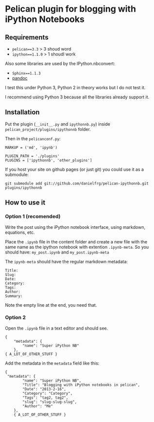 # Pelican plugin for blogging with iPython Notebooks

## Requirements

- `pelican==3.3` > 3 shoud word
- `ipython==1.1.0` > 1 shoudl work

Also some libraries are used by the IPython.nbconvert:
- `Sphinx==1.1.3`
- [pandoc](http://johnmacfarlane.net/pandoc/)

I test this under Python 3, Python 2 in theory works but I do not test it.

I recommend using Python 3 because all the libraries already support it.

## Installation

Put the plugin (`__init__.py` and `ipythonnb.py`) inside `pelican_project/plugins/ipythonnb` folder.

Then in the `pelicanconf.py`:
```
MARKUP = ('md', 'ipynb')

PLUGIN_PATH = './plugins'
PLUGINS = ['ipythonnb', 'other_plugins']
```

If you host your site on github pages (or just git) you could use it as a submodule:

```
git submodule add git://github.com/danielfrg/pelican-ipythonnb.git plugins/ipythonnb
```

## How to use it

### Option 1 (recomended)

Write the post using the iPython notebook interface, using markdown, equations, etc.

Place the `.ipynb` file in the content folder and create a new file with the
same name as the ipython notebook with extention `.ipynb-meta`. So you should have:
`my_post.ipynb` and `my_post.ipynb-meta`

The `ipynb-meta` should have the regular markdown metadata:
```
Title:
Slug:
Date:
Category:
Tags:
Author:
Summary:

```

Note the empty line at the end, you need that.

### Option 2

Open the `.ipynb` file in a text editor and should see.

```
{
    "metadata": {
        "name": "Super iPython NB"
    },
{ A_LOT_OF_OTHER_STUFF }
```

Add the metadata in the `metadata` field like this:

```
{
 "metadata": {
        "name": "Super iPython NB",
        "Title": "Blogging with iPython notebooks in pelican",
        "Date": "2013-2-16",
        "Category": "Category",
        "Tags": "tag2, tag2",
        "slug": "slug-slug-slug",
        "Author": "Me"
    },
    { A_LOT_OF_OTHER_STUFF }
```

